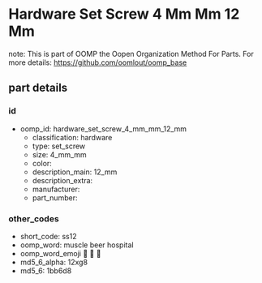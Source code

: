 # Hardware Set Screw 4 Mm Mm 12 Mm  

note: This is part of OOMP the Oopen Organization Method For Parts. For more details: https://github.com/oomlout/oomp_base

##  part details





### id
* oomp_id: hardware_set_screw_4_mm_mm_12_mm
  * classification: hardware
  * type: set_screw
  * size: 4_mm_mm
  * color: 
  * description_main: 12_mm
  * description_extra: 
  * manufacturer: 
  * part_number: 

### other_codes
* short_code: ss12
* oomp_word: muscle beer hospital
* oomp_word_emoji :muscle: :beer: :hospital:
* md5_6_alpha: 12xg8
* md5_6: 1bb6d8